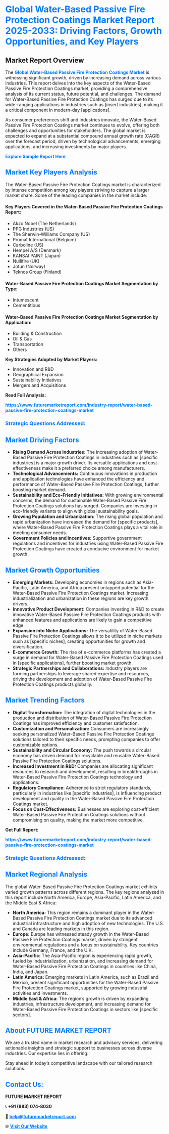 <h1 style="color: #007BFF;">Global Water-Based Passive Fire Protection Coatings Market Report 2025-2033: Driving Factors, Growth Opportunities, and Key Players</h1>

<section id="overview">
<h2>Market Report Overview</h2>
<p>The <a href="https://www.futuremarketreport.com/industry-report/water-based-passive-fire-protection-coatings-market" style="color: #007BFF; text-decoration: none;"><strong>Global Water-Based Passive Fire Protection Coatings Market</strong></a> is witnessing significant growth, driven by increasing demand across various industries. This report delves into the key aspects of the Water-Based Passive Fire Protection Coatings market, providing a comprehensive analysis of its current status, future potential, and challenges. The demand for Water-Based Passive Fire Protection Coatings has surged due to its wide-ranging applications in industries such as [insert industries], making it a critical component in modern-day [applications].</p>
<p>As consumer preferences shift and industries innovate, the Water-Based Passive Fire Protection Coatings market continues to evolve, offering both challenges and opportunities for stakeholders. The global market is expected to expand at a substantial compound annual growth rate (CAGR) over the forecast period, driven by technological advancements, emerging applications, and increasing investments by major players.</p>
</section>

<section id="overview">
<p><a href="https://www.futuremarketreport.com/request-sample/reportId=105721" style="color: #007BFF; text-decoration: none;"><strong>Explore Sample Report Here</strong></a></p>
</section>

<section id="key-players">
<h2 style="color: #007BFF;">Market Key Players Analysis</h2>
<p>The Water-Based Passive Fire Protection Coatings market is characterized by intense competition among key players striving to capture a larger market share. Some of the leading companies in the market include:</p>
<h4>Key Players Covered in the Water-Based Passive Fire Protection Coatings Report:</h4>
<ul><li>Akzo Nobel (The Netherlands)</li><li>PPG Industries (US)</li><li>The Sherwin-Williams Company (US)</li><li>Promat International (Belgium)</li><li>Carboline (US)</li><li>Hempel A/S (Denmark)</li><li>KANSAI PAINT (Japan)</li><li>Nullifire (UK)</li><li>Jotun (Norway)</li><li>Teknos Group (Finland)</li></ul>
<h4>Water-Based Passive Fire Protection Coatings Market Segmentation by Type:</h4>
<ul><li>Intumescent</li><li>Cementitious</li></ul>

<h4>Water-Based Passive Fire Protection Coatings Market Segmentation by Application:</h4>
<ul><li>Building &amp; Construction</li><li>Oil &amp; Gas</li><li>Transportation</li><li>Others</li></ul>
<p><strong>Key Strategies Adopted by Market Players:</strong></p>
<ul>
<li>Innovation and R&D</li>
<li>Geographical Expansion</li>
<li>Sustainability Initiatives</li>
<li>Mergers and Acquisitions</li>
</ul>
</section>

<section>
<p><strong>Read Full Analysis: </strong></p><a href="https://www.futuremarketreport.com/industry-report/water-based-passive-fire-protection-coatings-market" style="color: #007BFF; text-decoration: none;"><strong>https://www.futuremarketreport.com/industry-report/water-based-passive-fire-protection-coatings-market</strong></a>
<h3 style="color: #007BFF;">Strategic Questions Addressed:</h3>
</section>

<section id="driving-factors">
<h2 style="color: #007BFF;">Market Driving Factors</h2>
<ul>
<li><strong>Rising Demand Across Industries:</strong> The increasing adoption of Water-Based Passive Fire Protection Coatings in industries such as [specific industries] is a major growth driver. Its versatile applications and cost-effectiveness make it a preferred choice among manufacturers.</li>
<li><strong>Technological Advancements:</strong> Continuous innovations in production and application technologies have enhanced the efficiency and performance of Water-Based Passive Fire Protection Coatings, further boosting market demand.</li>
<li><strong>Sustainability and Eco-Friendly Initiatives:</strong> With growing environmental concerns, the demand for sustainable Water-Based Passive Fire Protection Coatings solutions has surged. Companies are investing in eco-friendly variants to align with global sustainability goals.</li>
<li><strong>Growing Population and Urbanization:</strong> The rising global population and rapid urbanization have increased the demand for [specific products], where Water-Based Passive Fire Protection Coatings plays a vital role in meeting consumer needs.</li>
<li><strong>Government Policies and Incentives:</strong> Supportive government regulations and incentives for industries using Water-Based Passive Fire Protection Coatings have created a conducive environment for market growth.</li>
</ul>
</section>

<section id="growth-opportunities">
<h2 style="color: #007BFF;">Market Growth Opportunities</h2>
<ul>
<li><strong>Emerging Markets:</strong> Developing economies in regions such as Asia-Pacific, Latin America, and Africa present untapped potential for the Water-Based Passive Fire Protection Coatings market. Increasing industrialization and urbanization in these regions are key growth drivers.</li>
<li><strong>Innovative Product Development:</strong> Companies investing in R&D to create innovative Water-Based Passive Fire Protection Coatings products with enhanced features and applications are likely to gain a competitive edge.</li>
<li><strong>Expansion into Niche Applications:</strong> The versatility of Water-Based Passive Fire Protection Coatings allows it to be utilized in niche markets such as [specific niches], creating opportunities for growth and diversification.</li>
<li><strong>E-commerce Growth:</strong> The rise of e-commerce platforms has created a surge in demand for Water-Based Passive Fire Protection Coatings used in [specific applications], further boosting market growth.</li>
<li><strong>Strategic Partnerships and Collaborations:</strong> Industry players are forming partnerships to leverage shared expertise and resources, driving the development and adoption of Water-Based Passive Fire Protection Coatings products globally.</li>
</ul>
</section>

<section id="trending-factors">
<h2 style="color: #007BFF;">Market Trending Factors</h2>
<ul>
<li><strong>Digital Transformation:</strong> The integration of digital technologies in the production and distribution of Water-Based Passive Fire Protection Coatings has improved efficiency and customer satisfaction.</li>
<li><strong>Customization and Personalization:</strong> Consumers are increasingly seeking personalized Water-Based Passive Fire Protection Coatings solutions tailored to their specific needs, prompting companies to offer customizable options.</li>
<li><strong>Sustainability and Circular Economy:</strong> The push towards a circular economy has driven demand for recyclable and reusable Water-Based Passive Fire Protection Coatings solutions.</li>
<li><strong>Increased Investment in R&D:</strong> Companies are allocating significant resources to research and development, resulting in breakthroughs in Water-Based Passive Fire Protection Coatings technology and applications.</li>
<li><strong>Regulatory Compliance:</strong> Adherence to strict regulatory standards, particularly in industries like [specific industries], is influencing product development and quality in the Water-Based Passive Fire Protection Coatings market.</li>
<li><strong>Focus on Cost-Effectiveness:</strong> Businesses are exploring cost-efficient Water-Based Passive Fire Protection Coatings solutions without compromising on quality, making the market more competitive.</li>
</ul>
</section>

<section>
<p><strong>Get Full Report: </strong></p><a href="https://www.futuremarketreport.com/industry-report/water-based-passive-fire-protection-coatings-market" style="color: #007BFF; text-decoration: none;"><strong>https://www.futuremarketreport.com/industry-report/water-based-passive-fire-protection-coatings-market</strong></a>
<h3 style="color: #007BFF;">Strategic Questions Addressed:</h3>
</section>


<section id="regional-analysis">
<h2 style="color: #007BFF;">Market Regional Analysis</h2>
<p>The global Water-Based Passive Fire Protection Coatings market exhibits varied growth patterns across different regions. The key regions analyzed in this report include North America, Europe, Asia-Pacific, Latin America, and the Middle East & Africa:</p>
<ul>
<li><strong>North America:</strong> This region remains a dominant player in the Water-Based Passive Fire Protection Coatings market due to its advanced industrial infrastructure and high adoption of new technologies. The U.S. and Canada are leading markets in this region.</li>
<li><strong>Europe:</strong> Europe has witnessed steady growth in the Water-Based Passive Fire Protection Coatings market, driven by stringent environmental regulations and a focus on sustainability. Key countries include Germany, France, and the U.K.</li>
<li><strong>Asia-Pacific:</strong> The Asia-Pacific region is experiencing rapid growth, fueled by industrialization, urbanization, and increasing demand for Water-Based Passive Fire Protection Coatings in countries like China, India, and Japan.</li>
<li><strong>Latin America:</strong> Emerging markets in Latin America, such as Brazil and Mexico, present significant opportunities for the Water-Based Passive Fire Protection Coatings market, supported by growing industrial activities and investments.</li>
<li><strong>Middle East & Africa:</strong> The region’s growth is driven by expanding industries, infrastructure development, and increasing demand for Water-Based Passive Fire Protection Coatings in sectors like [specific sectors].</li>
</ul>
</section>

<footer>
<h2 style="color: #007BFF;">About FUTURE MARKET REPORT</h2>
<p>We are a trusted name in market research and advisory services, delivering actionable insights and strategic support to businesses across diverse industries. Our expertise lies in offering:</p>

<p>Stay ahead in today’s competitive landscape with our tailored research solutions.</p>

<h2 style="color: #007BFF;">Contact Us:</h2>
<p><strong>FUTURE MARKET REPORT</strong></p>
<p>📞 <strong>+91 (883) 074-8030</strong></p>
<p>📧 <strong><a href="mailto:help@futuremarketreport.com" style="color: #007BFF;">help@futuremarketreport.com</a></strong></p>
<p>🌐 <strong><a href="https://www.futuremarketreport.com/" style="color: #007BFF;">Visit Our Website</a></strong></p>
</footer>